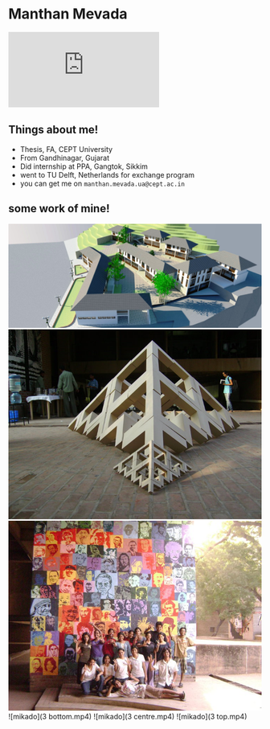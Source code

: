 # Manthan Mevada
![](https://www.facebook.com/photo.php?fbid=566005280089206&set=pb.100000392173473.-2207520000.1406655403.&type=3&theater.jpg)  

## Things about me!

* Thesis, FA, CEPT University
* From Gandhinagar, Gujarat
* Did internship at PPA, Gangtok, Sikkim
* went to TU Delft, Netherlands for exchange program
* you can get me on ```manthan.mevada.ua@cept.ac.in```

## some work of mine!

![resort in Sikkim](33.jpg)
![tripods](bd1.jpg)
![wallposter](wallposter.jpg)
![mikado](3 bottom.mp4)
![mikado](3 centre.mp4)
![mikado](3 top.mp4)
